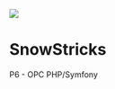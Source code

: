 <a href="https://codeclimate.com/github/donjmi/SnowTricks/maintainability"><img src="https://api.codeclimate.com/v1/badges/dfad2de98556524644a8/maintainability" /></a>
# SnowStricks
P6 - OPC PHP/Symfony
